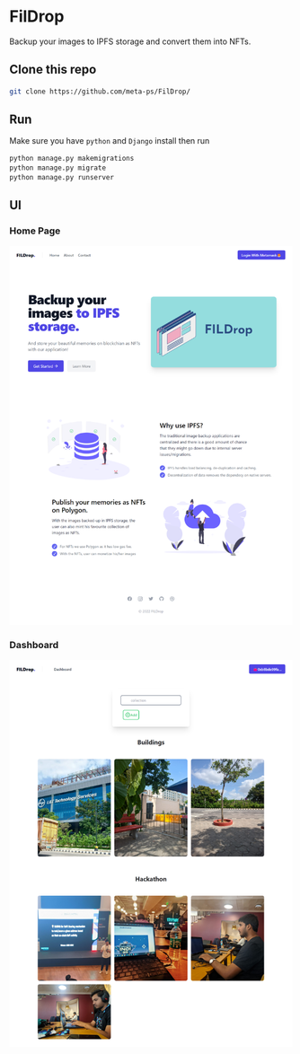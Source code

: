 # FilDrop

Backup your images to IPFS storage and convert them into NFTs.


## Clone this repo

```bash
git clone https://github.com/meta-ps/FilDrop/
```

## Run

Make sure you have `python` and `Django` install then run

```python
python manage.py makemigrations
python manage.py migrate
python manage.py runserver
```

## UI

### Home Page

![home](Home.png)


### Dashboard

![dashboard](Dashboard.png)

